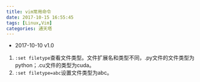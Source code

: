 ```yaml
---
title: vim常用命令
date: 2017-10-15 16:55:45
tags: [Linux,Vim]
categories: 通天塔
---
```

* 2017-10-10 v1.0

1. `:set filetype`查看文件类型。文件扩展名和类型不同，.py文件的文件类型为python；.cu文件的类型为cuda。
2. `:set filetype=abc`设置文件类型为abc。
